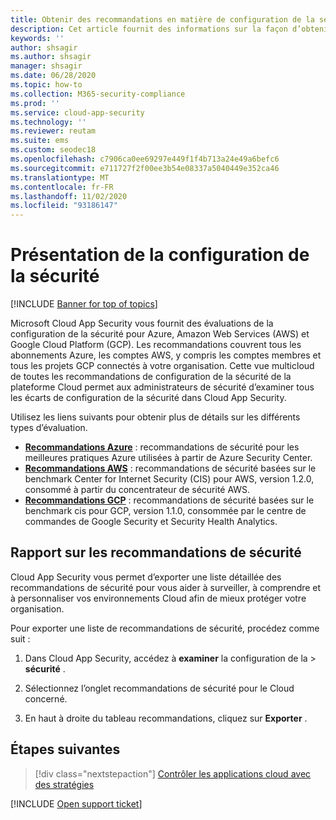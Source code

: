 ```yaml
---
title: Obtenir des recommandations en matière de configuration de la sécurité pour vos plateformes de cloud public
description: Cet article fournit des informations sur la façon d’obtenir des recommandations en matière de configuration de la sécurité dans Cloud App Security pour les plateformes de cloud public de votre organisation.
keywords: ''
author: shsagir
ms.author: shsagir
manager: shsagir
ms.date: 06/28/2020
ms.topic: how-to
ms.collection: M365-security-compliance
ms.prod: ''
ms.service: cloud-app-security
ms.technology: ''
ms.reviewer: reutam
ms.suite: ems
ms.custom: seodec18
ms.openlocfilehash: c7906ca0ee69297e449f1f4b713a24e49a6befc6
ms.sourcegitcommit: e711727f2f00ee3b54e08337a5040449e352ca46
ms.translationtype: MT
ms.contentlocale: fr-FR
ms.lasthandoff: 11/02/2020
ms.locfileid: "93186147"
---
```

# <a name="security-configuration-overview"></a>Présentation de la configuration de la sécurité

[!INCLUDE [Banner for top of topics](includes/banner.md)]

Microsoft Cloud App Security vous fournit des évaluations de la configuration de la sécurité pour Azure, Amazon Web Services (AWS) et Google Cloud Platform (GCP). Les recommandations couvrent tous les abonnements Azure, les comptes AWS, y compris les comptes membres et tous les projets GCP connectés à votre organisation. Cette vue multicloud de toutes les recommandations de configuration de la sécurité de la plateforme Cloud permet aux administrateurs de sécurité d’examiner tous les écarts de configuration de la sécurité dans Cloud App Security.

Utilisez les liens suivants pour obtenir plus de détails sur les différents types d’évaluation.

- **[Recommandations Azure](security-config-azure.md)** : recommandations de sécurité pour les meilleures pratiques Azure utilisées à partir de Azure Security Center.
- **[Recommandations AWS](security-config-aws.md)** : recommandations de sécurité basées sur le benchmark Center for Internet Security (CIS) pour AWS, version 1.2.0, consommé à partir du concentrateur de sécurité AWS.
- **[Recommandations GCP](security-config-gcp.md)** : recommandations de sécurité basées sur le benchmark cis pour GCP, version 1.1.0, consommée par le centre de commandes de Google Security et Security Health Analytics.

## <a name="security-recommendations-report"></a>Rapport sur les recommandations de sécurité

Cloud App Security vous permet d’exporter une liste détaillée des recommandations de sécurité pour vous aider à surveiller, à comprendre et à personnaliser vos environnements Cloud afin de mieux protéger votre organisation.

Pour exporter une liste de recommandations de sécurité, procédez comme suit :

1. Dans Cloud App Security, accédez à **examiner** la configuration de la  >  **sécurité** .

1. Sélectionnez l’onglet recommandations de sécurité pour le Cloud concerné.
1. En haut à droite du tableau recommandations, cliquez sur **Exporter** .

## <a name="next-steps"></a>Étapes suivantes

> [!div class="nextstepaction"]
> [Contrôler les applications cloud avec des stratégies](control-cloud-apps-with-policies.md)

[!INCLUDE [Open support ticket](includes/support.md)]
